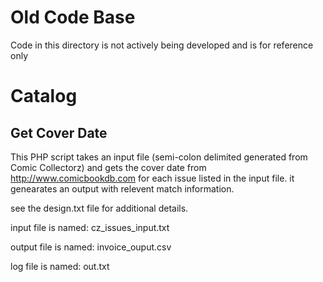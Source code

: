 # Old Code Base
Code in this directory is not actively being developed and is for reference only
# Catalog
## Get Cover Date
This PHP script takes an input file (semi-colon delimited generated from Comic Collectorz) and gets the cover date from http://www.comicbookdb.com for each issue listed in the input file. it genearates an output with relevent match information.

see the design.txt file for additional details.

input file is named:  cz_issues_input.txt

output file is named: invoice_ouput.csv

log file is named:    out.txt

